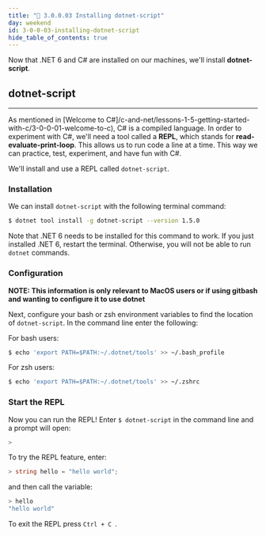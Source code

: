 ```yaml
---
title: "📓 3.0.0.03 Installing dotnet-script"
day: weekend
id: 3-0-0-03-installing-dotnet-script
hide_table_of_contents: true
---
```


Now that .NET 6 and C# are installed on our machines, we'll install **dotnet-script**.

## dotnet-script

---

As mentioned in [Welcome to C#]/c-and-net/lessons-1-5-getting-started-with-c/3-0-0-01-welcome-to-c), C# is a compiled language. In order to experiment with C#, we'll need a tool called a **REPL**, which stands for **read-evaluate-print-loop**. This allows us to run code a line at a time. This way we can practice, test, experiment, and have fun with C#.

We'll install and use a REPL called `dotnet-script`. 

### Installation

We can install `dotnet-script` with the following terminal command:

```bash
$ dotnet tool install -g dotnet-script --version 1.5.0
```

Note that .NET 6 needs to be installed for this command to work. If you just installed .NET 6, restart the terminal. Otherwise, you will not be able to run `dotnet` commands.

### Configuration

**NOTE: This information is only relevant to MacOS users or if using gitbash and wanting to configure it to use dotnet**

Next, configure your bash or zsh environment variables to find the location of `dotnet-script`. In the command line enter the following:

For bash users:

```bash
$ echo 'export PATH=$PATH:~/.dotnet/tools' >> ~/.bash_profile
```

For zsh users:

```bash
$ echo 'export PATH=$PATH:~/.dotnet/tools' >> ~/.zshrc
```

### Start the REPL

Now you can run the REPL! Enter `$ dotnet-script` in the command line and a prompt will open:

```csharp
>
```

To try the REPL feature, enter:

```csharp
> string hello = "hello world";
```

and then call the variable:

```csharp
> hello
"hello world"
```

To exit the REPL press `Ctrl + C `.
